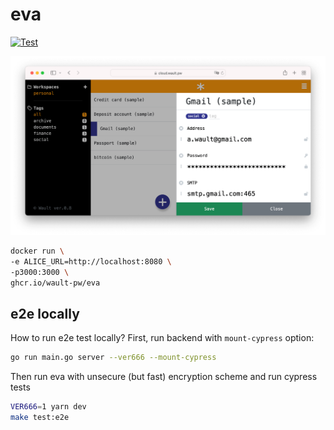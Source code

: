 # eva

[![Test](https://github.com/wault-pw/eva/actions/workflows/ci.yml/badge.svg)](https://github.com/wault-pw/eva/actions/workflows/ci.yml)

![Wault password manager](/docs/screenshot.png)

```bash
docker run \
-e ALICE_URL=http://localhost:8080 \
-p3000:3000 \
ghcr.io/wault-pw/eva
```

## e2e locally
How to run e2e test locally? First, run backend with `mount-cypress` option:
```bash
go run main.go server --ver666 --mount-cypress
```

Then run eva with unsecure (but fast) encryption scheme and run cypress tests
```bash
VER666=1 yarn dev
make test:e2e
```
